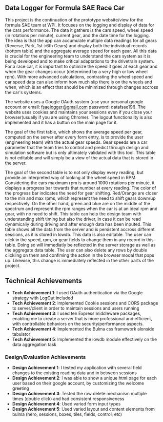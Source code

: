 ## Data Logger for Formula SAE Race Car

This project is the continuation of the prototype website/view for the formula SAE team at WPI. It focuses on the logging and display of data for the cars performance. The data it gathers is the cars speed, wheel speed (in rotations per minute), current gear, and the date time for the logging. The idea is that the app can accumulate multiple data readings for all gears (Reverse, Park, 1st->6th Gears) and display both the individual records (bottom table) and the aggregate average speed for each gear. All this data is crucial for the engineering team to understand the cars system as it is being developed and to make critical adaptations to the drivetrain system. For a race car, it is important to optimize the speed it goes at each gear and when the gear changes occur (determined by a very high or low wheel rpm). With more advanced calculations, contrasting the wheel speed and car speed data can also inform how much slip there is on the wheels and when, which is an effect that should be minimized through changes accross the car's systems. 

The website uses a Google OAuth system (use your personal google account or email: fsaelogger@gmail.com password: datafsae19!). The website uses cookies and maintains your sessions even if you close your browser(usually if you are using Chrome). The logout functionality is also implemented and it has a button on the main page for it.

The goal of the first table, which shows the average speed per gear, computed on the server after every form entry, is to provide the user (engineering team) with the actual gear speeds. Gear speeds are a car parameter that the team tries to control and predict through design and simulation software but is only ultimately validated with this tool. This table is not editable and will simply be a view of the actual data that is stored in the server.

The goal of the second table is to not only display every reading, but provide an interpreted way of looking at the wheel speed in RPM. Considering the cars maximum rpm is around 1000 rotations per minute, it displays a progress bar towards that number at every reading. The color of the progress bar indicates the need for gear shifting. Red/Orange are closer to the min and max rpms, which represent the need to shift gears down/up respectively. On the other hand, green and blue are on the middle of the spectrum and represent the rpm ranges when the car is at an ideal rpm and gear, with no need to shift. This table can help the design team with understanding shift timing but also the driver, in case it can be read dynamically during driving and after enough data has been inputed. This table shows all the data from the server and is persistent accross different sessions, as it is stored in lowdb. This data is also editable. The user can click in the speed, rpm, or gear fields to change them in any record in this table. Doing so will immediatly be reflected in the server storage as well as the aggregate data table. The user can also delete any rows by double clickling on them and confiming the action in the browser modal that pops up. Likewise, this change is immediately reflected in the other parts of the project. 

## Technical Achievements
- **Tech Achievement 1**: I used OAuth authentication via the Google strategy with LogOut included
- **Tech Achievement 2**: Implemented Cookie sessions and CORS package to server/client in order to maintain sessions and users running
- **Tech Achievement 3**: I used ten Express middleware packages, enabling me to create a server that is more professional and efficient, with controllable behaviors on the security/performance aspects.
- **Tech Achievement 4**: Implemented the Bulma css framework alonside tabulator
- **Tech Achievement 5**: Implemented the lowdb module effectively on the data aggregation task

### Design/Evaluation Achievements
- **Design Achievement 1**: I tested my application with several field changes to the existing reading data and in between sessions
- **Design Achievement 2**: I was able to show a unique html page for each user based on their google account, by customizing the welcome greeting
- **Design Achievement 3**: Tested the row delete mechanism multiple times (double click) and had consistent responsiveness
- **Design Achievement 4**: Used varied form input types
- **Design Achievement 5**: Used varied layout and content elements from bulma (hero, sessions, boxes, tiles, fields, control, etc)
